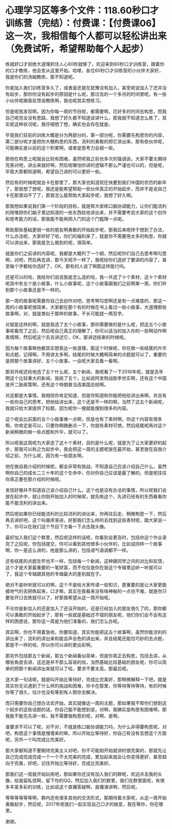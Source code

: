 # 心理学习区等多个文件：118.60秒口才训练营（完结）：付费课：【付费课06】这一次，我相信每个人都可以轻松讲出来（免费试听，希望帮助每个人起步）

练就好口才拒绝大道理抓住人心60秒就够了，欢迎来到60秒口才训练营，跟着你的口才教练，他会变从这里开始，哈喽，各位60秒口才训练营的小伙伴大家好，我是你们的汤姆教练，那不知道呢。

你是加入我们训练营多久了，或者是还是在犹豫没有加入，甚至呢说加入了还并没有起步，那你你没有起步的原因是什么呢，那过去的一个多月的时间里呢，有一些小伙伴呢跟我反馈说教练啊，我也呢其实想练习。

但是呢我发现啊，因为你每一周的节目呢，都需要啊，花好多的时间去构思，而我自己呢完全没有思路，我想了好久都不知道该讲什么，那我就不知道怎么练了，其实呢这种状况呢，我仔细想了想，确实也会存在就是。

毕竟我们目前的训练大概是分为两部分的，第一部分呢，你需要先构思你的内容，第二部分呢才是把你大概构思的东西，流利的勇敢的把它讲出来，那有些伙伴呢，可能确实是以前的这个积累啊，或者是思考力会弱一些。

那他在构思上呢就会比较有困难，虽然呢我之前也多次的强调说，大家不要太期待完美对吧，讲出来就好啊，然后呢哪怕你讲的逻辑不那么严谨也可以的，但是呢，毕竟大家都知道啊，希望自己讲的可以更好一些。

然后有的时候呢就会卡在那里了，那大家也知道现在快要到我们中国的农历的新年了，那我想了想呢，我还是能希望帮助一些伙伴真正的开始起步，而并不是说自己卡在那里动不了了，那我怎么能帮助大家起步呢，我想了好久啊。

那我想如果说我们第一个阶段的目标，就是帮大家练口脑协调能力，让你们能流利的用嘴把你们脑子里边知道的一些东西给他讲出来，并不需要考验大家的这个创作和思考能力的话，那我能不能再把入门的这个门槛降一点呢。

帮助那些基础更弱一些的朋友啊勇敢的开始起步呢，那我后来呢终于想到了办法，什么办法呢，大家听好了哈，你们的福利来了，就是你不需要用太多的构思，你就可以讲出来，那我是怎么做到的呢，很简单。

就是你们之前讲的内容呢，我都是大概列了一个纲，然后呢你们自己去思考啊勾思啊，对吧，然后再去讲，那今天呢不一样了，我呢给你们选好了要讲的内容了，甚至每个字都给你选好了，OK，那有的人说了啊那这样能行吗。

还是可以的哈，我给你们说说我是怎么选的哈，我一共选了十个素材，这十个素材呢其中有五个是小故事，什么小故事呢，这个小故事跟我们之前啊某一周，你们听到那个小故事还是不一样的。

那一周的故事呢需要你自己去创作对吧，思考啊勾思啊还是有一点难度的，那这一周的小故事呢很简单，大家都在那个有的时候在书上看过一些小故事，大道理那些故事啊，对，就是类似于那样的故事，不长可能就一两百字。

对就是这样的啊，就是我选了五个小故事，那你需要做的是什么呢，把这五个小故事呢看完了之后，然后呢自己真正的理解了，你可以适当的加入你的一些啊动作啊表情啊，然后呢这个去去讲述它，OK，那讲述结束的时候呢。

因为每个故事嘛他都其实想表达一些道理，那这个时候呢，你在做一些结尾的升华和点题，记得啊，不用讲太多啊，结尾的时候大概啊简单的点题就可以了，重要的是把那个故事讲好，五个小故事，一会呢大家去看一看啊。

那另外呢还给他选了五个什么呢，五个新闻，我呢看了一下2016年呢，就是去年啊这个比较重大的新闻，我挑了五个，比如说阿发狗战胜李世实啊，还有这个中国放开二胎政策啊，还有这个特朗普当选美国总统啊。

对这都是大事情，我相信你肯定知道，但是你知道和你能把他给讲出来啊，并且有一些你自己的思考，把他给讲出来，这个还是不一样的啊，当然了这五个新闻呢，我就只给大家提供了标题，因为呢你一搜就能搜到很多的内容。

这个呢会比前面的五个小故事难一点啊，但是也有了素材啊，你这个内容有很多啊，你肯定是可以，只要你稍微删点一下，你就有素材可想，然后结尾呢再对这个新闻稍微的做一些点题和升华，就可以了。

所以呢我这周呢为大家选了这十个素材，目的是什么呢，就是为了让大家更好的起步，那我可以称之为起步中，我会把这一周的主题呢放在最开始，甚至放在自我介绍之前，为什么呢，因为有一些朋友啊。

他在做自我介绍的时候呢，都会非常有挑战，不知道自己应该介绍自己什么，虽然啊你自己的成长二三十年的这个生命中，你对你自己应该是最了解的，但是呢往往你真正要在那介绍的时候呢。

发现好像并不知道自己该介绍自己什么，这个也是没有办法的事情，所以呢我们会放在起步中，就让你刚开始加入的时候呢，就先练这个，先讲已经有的东西看看你能不能流利的讲出来。

然后呢如果你已经能流利的比较流利的讲出来，你再往后走，稍微构思一下，然后再去讲好吧，这个叫循序渐进，好那我们怎么样的去找到这些素材呢，跟大家说一下，你可以在我们这个节目下方看一下点击我头像。

最好加入我们这个群里，然后呢这样的话呢，你看到会更及时，包括你这个作业录完了之后呢，你包括提交，你可以看到其他很多小伙伴的，比如说同样一个故事啊，你一是这么讲的，他是那么讲的，包括语气语调都不一样。

还有结尾的点题生怀也不一样，包括每一个新闻，这种跟同学之间的对比和反馈，这个才是大家最重要的一笔财富，而不仅仅是你在我这个专辑里边听一听就可以了，我这个专辑跟其他的专辑最大的差别就在于。

绝对不是听听就可以的啊，这个不是给大家传递一些知识，更重要的是让大家更能接地气的去把练起来，口才嘛，其实在我看来没有啥神秘的一点也不难，就是你只要张开口去练就可以了，好那我希望从这一周开始呢。

不论你是新加入的还是加入了还没开始的，还是已经加入的朋友很久了的，那你都可以勇敢的开始起步了，那有一些就是基础还不错的朋友呢，他们你们会不会有这样的困惑说，那你这一周是为他们准备的，我们怎么办呢。

其实啊，你也不用着急哈，你要知道，其实你能把这五个故事啊，虽然你能流利的讲出来了，流利的讲出来和能会声会色的讲出来，并且结尾还能恰巧妙的去点题，那是不一样的哈，所以你可以讲的更出彩啊。

那另外包括那五个新闻，那五个新闻看似简单，但是你真正去构思，包括去讲，从哪些角度去讲，这还是并不那么容易的哈，当然基础比较基础的朋友呢，你可以简单的把那个新闻讲出来就可以了哈，要求不要太高，那最后呢。

送大家一句话呢，就是叫开始比等待好，完成比完美好，那稍微解释一下吧，就是其实你无论遇到了什么样的挑战和困难，你卡在那里，你等待等待等待，有的时候你等了很久，估计也没有等到有人帮你去解决。

而只需要你自己想办法去开始，其实就像这一周的主题，那如果我不帮你们想到这个起步的这些话题的话，你自己能不能想到说，对啊，我确实是构思有困难啊，那我能不能先先讲一些，我不需要我构思的呢，对啊，是啊。

谁要求不可以了呢，对不对，不就是练口脑协调能力吗，为什么非得要构思呢，对吧，构思这个事情是慢慢来的嘛，所以开始比等待好，你自己有没有去想这个方面呢，另外一个叫完成比完美好。

那大家都知道不要期待完美主义对吧，你不可能刚开始就讲的很完美的，那就先让自己完成完成完成一个一个不太完美的完成，累加起来就会让你变得更好，甚至趋向于完美，好吧，记住开始比等待好，完成比完美好。

那我们这一周就开始玩练吧，那如果你还没有加入我们的群呢，欢迎点击我的头像，给我留私信啊，留下你的QQ，然后加入我们的群里，我们在群里面呢，有很多丰富多彩的训练，比如说这个直播答疑啊，直播演讲啊，然后呢。

等等等等等等啊，群内还有很多其他的交流形式，那期待着大家呢，从这一周开始勇敢起步，然后呢，2017年呢我们一起实现自己口才的蛻变，我在等你，你在哪里。

谢谢。